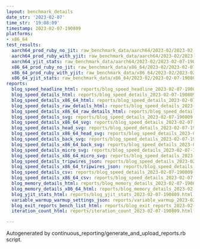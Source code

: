 ```yaml
---
layout: benchmark_details
date_str: '2023-02-07'
time_str: '19:08:09'
timestamp: 2023-02-07-190809
platforms:
- x86_64
test_results:
  aarch64_prod_ruby_no_jit: raw_benchmark_data/aarch64/2023-02/2023-02-07-190809_basic_benchmark_aarch64_prod_ruby_no_jit.json
  aarch64_prod_ruby_with_yjit: raw_benchmark_data/aarch64/2023-02/2023-02-07-190809_basic_benchmark_aarch64_prod_ruby_with_yjit.json
  aarch64_yjit_stats: raw_benchmark_data/aarch64/2023-02/2023-02-07-190809_basic_benchmark_aarch64_yjit_stats.json
  x86_64_prod_ruby_no_jit: raw_benchmark_data/x86_64/2023-02/2023-02-07-190809_basic_benchmark_x86_64_prod_ruby_no_jit.json
  x86_64_prod_ruby_with_yjit: raw_benchmark_data/x86_64/2023-02/2023-02-07-190809_basic_benchmark_x86_64_prod_ruby_with_yjit.json
  x86_64_yjit_stats: raw_benchmark_data/x86_64/2023-02/2023-02-07-190809_basic_benchmark_x86_64_yjit_stats.json
reports:
  blog_speed_headline_html: reports/blog_speed_headline_2023-02-07-190809.html
  blog_speed_details_html: reports/blog_speed_details_2023-02-07-190809.html
  blog_speed_details_x86_64_html: reports/blog_speed_details_2023-02-07-190809.x86_64.html
  blog_speed_details_raw_details_html: reports/blog_speed_details_2023-02-07-190809.raw_details.html
  blog_speed_details_x86_64_raw_details_html: reports/blog_speed_details_2023-02-07-190809.x86_64.raw_details.html
  blog_speed_details_svg: reports/blog_speed_details_2023-02-07-190809.svg
  blog_speed_details_x86_64_svg: reports/blog_speed_details_2023-02-07-190809.x86_64.svg
  blog_speed_details_head_svg: reports/blog_speed_details_2023-02-07-190809.head.svg
  blog_speed_details_x86_64_head_svg: reports/blog_speed_details_2023-02-07-190809.x86_64.head.svg
  blog_speed_details_back_svg: reports/blog_speed_details_2023-02-07-190809.back.svg
  blog_speed_details_x86_64_back_svg: reports/blog_speed_details_2023-02-07-190809.x86_64.back.svg
  blog_speed_details_micro_svg: reports/blog_speed_details_2023-02-07-190809.micro.svg
  blog_speed_details_x86_64_micro_svg: reports/blog_speed_details_2023-02-07-190809.x86_64.micro.svg
  blog_speed_details_tripwires_json: reports/blog_speed_details_2023-02-07-190809.tripwires.json
  blog_speed_details_x86_64_tripwires_json: reports/blog_speed_details_2023-02-07-190809.x86_64.tripwires.json
  blog_speed_details_csv: reports/blog_speed_details_2023-02-07-190809.csv
  blog_speed_details_x86_64_csv: reports/blog_speed_details_2023-02-07-190809.x86_64.csv
  blog_memory_details_html: reports/blog_memory_details_2023-02-07-190809.html
  blog_memory_details_x86_64_html: reports/blog_memory_details_2023-02-07-190809.x86_64.html
  blog_yjit_stats_html: reports/blog_yjit_stats_2023-02-07-190809.html
  variable_warmup_warmup_settings_json: reports/variable_warmup_2023-02-07-190809.warmup_settings.json
  blog_exit_reports_bench_list_html: reports/blog_exit_reports_2023-02-07-190809.bench_list.html
  iteration_count_html: reports/iteration_count_2023-02-07-190809.html

---
```

Autogenerated by continuous_reporting/generate_and_upload_reports.rb script.
